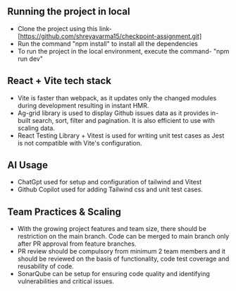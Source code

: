 ## Running the project in local

- Clone the project using this link- [https://github.com/shreyavarma15/checkpoint-assignment.git]
- Run the command "npm install" to install all the dependencies
- To run the project in the local environment, execute the command- "npm run dev"

## React + Vite tech stack

- Vite is faster than webpack, as it updates only the changed modules during development resulting in instant HMR.
- Ag-grid library is used to display Github issues data as it provides in-built search, sort, filter and pagination. It is also efficient to use with scaling data.
- React Testing Library + Vitest is used for writing unit test cases as Jest is not compatible with Vite's configuration.

## AI Usage

- ChatGpt used for setup and configuration of tailwind and Vitest
- Github Copilot used for adding Tailwind css and unit test cases.

## Team Practices & Scaling

- With the growing project features and team size, there should be restriction on the main branch. Code can be merged to main branch only after PR approval from feature branches.
- PR review should be compulsory from minimum 2 team members and it should be reviewed on the basis of functionality, code test coverage and reusability of code.
- SonarQube can be setup for ensuring code quality and identifying vulnerabilities and critical issues.
